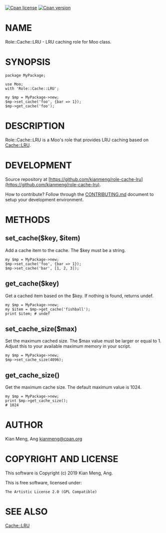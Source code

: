 [![Cpan license](https://img.shields.io/cpan/l/Role-Cache-LRU.svg)](https://metacpan.org/release/Role-Cache-LRU)
[![Cpan version](https://img.shields.io/cpan/v/Role-Cache-LRU.svg)](https://metacpan.org/release/Role-Cache-LRU)

# NAME

Role::Cache::LRU - LRU caching role for Moo class.

# SYNOPSIS

    package MyPackage;

    use Moo;
    with 'Role::Cache::LRU';

    my $mp = MyPackage->new;
    $mp->set_cache('foo', {bar => 1});
    $mp->get_cache('foo');

# DESCRIPTION

Role::Cache::LRU is a Moo's role that provides LRU caching based on
[Cache::LRU](https://metacpan.org/pod/Cache::LRU).

# DEVELOPMENT

Source repository at [https://github.com/kianmeng/role-cache-lru](https://github.com/kianmeng/role-cache-lru).

How to contribute? Follow through the [CONTRIBUTING.md](https://github.com/kianmeng/role-cache-lru/blob/master/CONTRIBUTING.md) document to setup your development environment.

# METHODS

## set\_cache($key, $item)

Add a cache item to the cache. The $key must be a string.

    my $mp = MyPackage->new;
    $mp->set_cache('foo', {bar => 1});
    $mp->set_cache('bar', [1, 2, 3]);

## get\_cache($key)

Get a cached item based on the $key. If nothing is found, returns undef.

    my $mp = MyPackage->new;
    my $item = $mp->get_cache('fishball');
    print $item; # undef

## set\_cache\_size($max)

Set the maximum cached size. The $max value must be larger or equal to 1.
Adjust this to your available maximum memory in your script.

    my $mp = MyPackage->new;
    $mp->set_cache_size(4096);

## get\_cache\_size()

Get the maximum cache size. The default maximum value is 1024.

    my $mp = MyPackage->new;
    print $mp->get_cache_size();
    # 1024

# AUTHOR

Kian Meng, Ang <kianmeng@cpan.org>

# COPYRIGHT AND LICENSE

This software is Copyright (c) 2019 Kian Meng, Ang.

This is free software, licensed under:

    The Artistic License 2.0 (GPL Compatible)

# SEE ALSO

[Cache::LRU](https://metacpan.org/pod/Cache::LRU)
